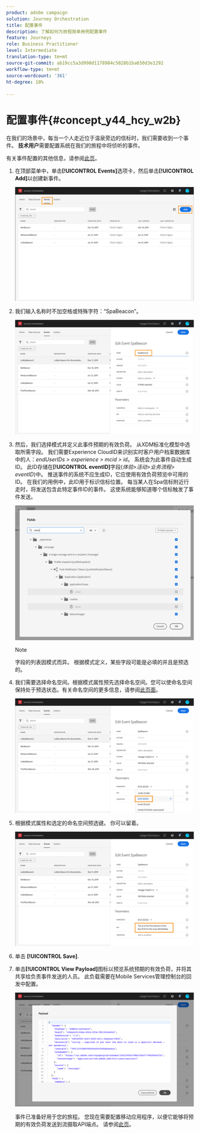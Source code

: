 ```yaml
---
product: adobe campaign
solution: Journey Orchestration
title: 配置事件
description: 了解如何为旅程简单用例配置事件
feature: Journeys
role: Business Practitioner
level: Intermediate
translation-type: tm+mt
source-git-commit: ab19cc5a3d998d1178984c5028b1ba650d3e1292
workflow-type: tm+mt
source-wordcount: '361'
ht-degree: 10%

---
```



# 配置事件{#concept_y44_hcy_w2b}

在我们的场景中，每当一个人走近位于温泉旁边的信标时，我们需要收到一个事件。 **技术用户**&#x200B;需要配置系统在我们的旅程中将侦听的事件。

有关事件配置的其他信息，请参阅[此页](../event/about-events.md)。

1. 在顶部菜单中，单击&#x200B;**[!UICONTROL Events]**&#x200B;选项卡，然后单击&#x200B;**[!UICONTROL Add]**&#x200B;以创建新事件。

   ![](../assets/journeyuc1_1.png)

1. 我们输入名称时不加空格或特殊字符：“SpaBeacon”。

   ![](../assets/journeyuc1_2.png)

1. 然后，我们选择模式并定义此事件预期的有效负荷。 从XDM标准化模型中选取所需字段。 我们需要Experience CloudID来识别实时客户用户档案数据库中的人：_endUserIDs > experience > mcid > id_。 系统会为此事件自动生成ID。 此ID存储在&#x200B;**[!UICONTROL eventID]**&#x200B;字段(_体验>活动>业务流程> eventID_)中。 推送事件的系统不应生成ID，它应使用有效负荷预览中可用的ID。 在我们的用例中，此ID用于标识信标位置。 每当某人在Spa信标附近行走时，将发送包含此特定事件ID的事件。 这使系统能够知道哪个信标触发了事件发送。

   ![](../assets/journeyuc1_3.png)

   >[!NOTE]
   >
   >字段的列表因模式而异。 根据模式定义，某些字段可能是必填的并且是预选的。

1. 我们需要选择命名空间。根据模式属性预先选择命名空间。您可以使命名空间保持处于预选状态。有关命名空间的更多信息，请参阅[此页面](../event/selecting-the-namespace.md)。

   ![](../assets/journeyuc1_6.png)

1. 根据模式属性和选定的命名空间预选键。 你可以留着。

   ![](../assets/journeyuc1_5.png)

1. 单击 **[!UICONTROL Save]**.

1. 单击&#x200B;**[!UICONTROL View Payload]**&#x200B;图标以预览系统预期的有效负荷，并将其共享给负责事件发送的人员。 此负载需要在Mobile Services管理控制台的回发中配置。

   ![](../assets/journeyuc1_7.png)

   事件已准备好用于您的旅程。 您现在需要配置移动应用程序，以便它能够将预期的有效负荷发送到流摄取API端点。 请参阅[此页](../event/additional-steps-to-send-events-to-journey-orchestration.md)。